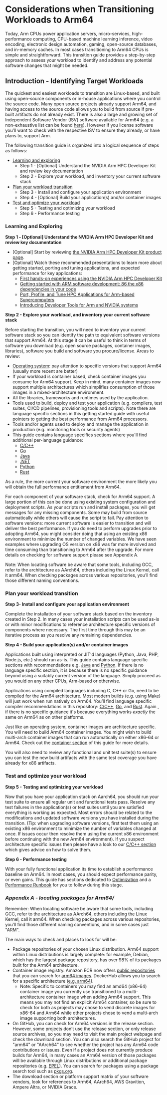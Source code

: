 # Considerations when Transitioning Workloads to Arm64

Today, Arm CPUs power application servers, micro-services, high-performance computing, CPU-based machine learning inference, video encoding, electronic design automation, gaming, open-source databases, and in-memory caches. In most cases transitioning to Arm64 CPUs is simple and straightforward.  This transition guide provides a step-by-step approach to assess your workload to identify and address any potential software changes that might be needed.

## Introduction - Identifying Target Workloads

The quickest and easiest workloads to transition are Linux-based, and built using open-source components or in-house applications where you control the source code. Many open source projects already support Arm64, and having access to the source code allows you to build from source if pre-built artifacts do not already exist. There is also a large and growing set of Independent Software Vendor (ISV) software available for Arm64 (e.g. a non-exhaustive list can be found [here](isv.md)). However if you license software you’ll want to check with the respective ISV to ensure they already, or have plans to, support Arm.

The following transition guide is organized into a logical sequence of steps as follows:

* [Learning and exploring](#learning-and-exploring)
    * Step 1 -  [Optional] Understand the NVIDIA Arm HPC Developer Kit and review key documentation
    * Step 2 - Explore your workload, and inventory your current software stack
* [Plan your workload transition](#plan-your-workload-transition)
    * Step 3 - Install and configure your application environment
    * Step 4 - [Optional] Build your application(s) and/or container images
* [Test and optimize your workload](#test-and-optimize-your-workload)
    * Step 5 - Testing and optimizing your workload
    * Step 6 - Performance testing

### Learning and Exploring

**Step 1 - [Optional] Understand the NVIDIA Arm HPC Developer Kit and review key documentation**

* [Optional] Start by reviewing [the NVIDIA Arm HPC Developer Kit product page](https://developer.nvidia.com/arm-hpc-devkit).
* [Optional] Watch these recommended presentations to learn more about getting started, porting and tuning applications, and expected performance for key applications:
  * [First hands-on experiences using the NVIDIA Arm HPC Developer Kit](https://www.nvidia.com/en-us/on-demand/session/gtcspring22-s41624/?playlistId=playList-de66fcc9-9c4e-423e-8b03-01e229c610e0)
  * [Getting started with ARM software development: 86 the x86 dependencies in your code](https://www.nvidia.com/en-us/on-demand/session/gtcspring22-s41702/?playlistId=playList-de66fcc9-9c4e-423e-8b03-01e229c610e0)
  * [Port, Profile, and Tune HPC Applications for Arm-based Supercomputers](https://www.nvidia.com/en-us/on-demand/session/gtcspring22-s41788/?playlistId=playList-de66fcc9-9c4e-423e-8b03-01e229c610e0)
  * [Introducing Developer Tools for Arm and NVIDIA systems](https://www.nvidia.com/en-us/on-demand/session/gtcspring21-s32163/?playlistId=playList-de66fcc9-9c4e-423e-8b03-01e229c610e0)

**Step 2 -  Explore your workload, and inventory your current software stack**

Before starting the transition, you will need to inventory your current software stack so you can identify the path to equivalent software versions that support Arm64. At this stage it can be useful to think in terms of software you download (e.g. open source packages, container images, libraries), software you build and software you procure/license. Areas to review:

* [Operating system](os.md): pay attention to specific versions that support Arm64 (usually more recent are better)
* If your workload is container based, check container images you consume for Arm64 support. Keep in mind, many container images now support multiple architectures which simplifies consumption of those images in a mixed-architecture environment. 
* All the libraries, frameworks and runtimes used by the application.
* Tools used to build, deploy and test your application (e.g. compilers, test suites, CI/CD pipelines, provisioning tools and scripts). Note there are language specific sections in this getting started guide with useful pointers to getting the best performance from Arm64 processors.
* Tools and/or agents used to deploy and manage the application in production (e.g. monitoring tools or security agents)
* This guide contains language specifics sections where you'll find additional per-language guidance:
  * [C/C++](c-c++.md)
  * [Go](golang.md)
  * [Java](java.md)
  * [.NET](dotnet.md) 
  * [Python](python.md)
  * [Rust](rust.md)

As a rule, the more current your software environment the more likely you will obtain the full performance entitlement from Arm64.

For each component of your software stack, check for Arm64 support. A large portion of this can be done using existing system configuration and deployment scripts.  As your scripts run and install packages, you will get messages for any missing components.  Some may build from source automatically while others will cause the script to fail. Pay attention to software versions: more current software is easier to transition and will deliver the best performance. If you do need to perform upgrades prior to adopting Arm64, you might consider doing that using an existing x86 environment to minimize the number of changed variables.  We have seen examples where upgrading OS version on x86 was far more involved and time consuming than transitioning to Arm64 after the upgrade. For more details on checking for software support please see Appendix A.

Note: When locating software be aware that some tools, including GCC, refer to the architecture as AArch64, others including the Linux Kernel, call it arm64. When checking packages across various repositories, you’ll find those different naming conventions.


### Plan your workload transition

**Step 3-  Install and configure your application environment**

Complete the installation of your software stack based on the inventory created in Step 2. In many cases your installation scripts can be used as-is or with minor modifications to reference architecture specific versions of components where necessary. The first time through this may be an iterative process as you resolve any remaining dependencies. 

**Step 4 - Build your application(s) and/or container images**

Applications built using interpreted or JIT'd languages (Python, Java, PHP, Node.js, etc.) should run as-is. This guide contains language specific sections with recommendations e.g. [Java](java.md) and [Python](python.md). If there is no language specific section, it is because there is no specific guidance beyond using a suitably current version of the language.  Simply proceed as you would on any other CPUs, Arm-based or otherwise.

Applications using compiled languages including C, C++ or Go, need to be compiled for the Arm64 architecture. Most modern builds (e.g. using Make) will just work when run natively on Arm64.  You’ll find language specific compiler recommendations in this repository: [C/C++](c-c++.md), [Go](golang.md), and [Rust](rust.md).  Again , if there is no specific guidance it's because everything works _exactly_ the same on Arm64 as on other platforms.

Just like an operating system, container images are architecture specific. You will need to build Arm64 container images. You might wish to build multi-arch container images that can run automatically on either x86-64 or Arm64. Check out the [container section](containers.md) of this guide for more details.

You will also need to review any functional and unit test suite(s) to ensure you can test the new build artifacts with the same test coverage you have already for x86 artifacts.

### Test and optimize your workload

**Step 5 - Testing and optimizing your workload**

Now that you have your application stack on Aarch64, you should run your test suite to ensure all regular unit and functional tests pass. Resolve any test failures in the application(s) or test suites until you are satisfied everything is working as expected. Most errors should be related to the modifications and updated software versions you have installed during the transition. (Tip: when upgrading software versions, first test them using an existing x86 environment to minimize the number of variables changed at once. If issues occur then resolve them using the current x86 environment before continuing with the new Arm64 environment). If you suspect architecture specific issues then please have a look to our [C/C++ section ](c-c++.md) which gives advice on how to solve them.

**Step 6 - Performance testing**

With your fully functional application its time to establish a performance baseline on Arm64. In most cases, you should expect performance parity, or even gains.  This guide has sections dedicated to [Optimization](optimizing.md) and a [Performance Runbook](perfrunbook/grace_perfrunbook.md) for you to follow during this stage.

### _Appendix A - locating packages for Arm64/_

Remember: When locating software be aware that some tools, including  GCC, refer to the architecture as AArch64, others including the Linux Kernel, call it arm64. When checking packages across various repositories, you’ll find those different naming conventions, and in some cases just "ARM".

The main ways to check and places to look for will be:

* Package repositories of your chosen Linux distribution. Arm64 support within Linux distributions is largely complete: for example, Debian, which has the largest package repository, has over 98% of its packages built for the Arm64 architecture.
* Container image registry. Amazon ECR now offers [public repositories](https://docs.aws.amazon.com/AmazonECR/latest/public/public-repositories.html) that you can search for [arm64 images](https://gallery.ecr.aws/?architectures=ARM+64&page=1). DockerHub allows you to search for a specific architecture ([e.g. arm64](https://hub.docker.com/search?type=image&architecture=arm64)).
    * Note: Specific to containers you may find an amd64 (x86-64) container image you currently use transitioned to a multi-architecture container image when adding Arm64 support. This means you may not find an explicit Arm64 container, so be sure to check for both as projects may chose to vend discrete images for x86-64 and Arm64 while other projects chose to vend a multi-arch image supporting both architectures.
* On GitHub, you can check for Arm64 versions in the release section. However, some projects don’t use the release section, or only release source archives, so you may need to visit the main project webpage and check the download section. You can also search the GitHub project for "arm64" or "AArch64" to see whether the project has any Arm64 code contributions or issues. Even if a project does not currently produce builds for Arm64, in many cases an Arm64 version of those packages will be available through Linux distributions or additional package repositories (e.g. [EPEL](https://www.redhat.com/en/blog/whats-epel-and-how-do-i-use-it)). You can search for packages using a package search tool such as [pkgs.org](https://pkgs.org/).
* The download section or platform support matrix of your software vendors, look for references to Arm64, AArch64, AWS Gravition, Ampere Altra, or NVIDIA Grace.
